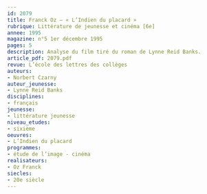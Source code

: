 ```yaml
---
id: 2079
title: Franck Oz – « L’Indien du placard » 
rubrique: Littérature de jeunesse et cinéma [6e]
annee: 1995
magazine: n°5 1er décembre 1995
pages: 5
description: Analyse du film tiré du roman de Lynne Reid Banks.
article_pdf: 2079.pdf
revue: L’école des lettres des collèges
auteurs:
- Norbert Czarny
auteur_jeunesse:
- Lynne Reid Banks
disciplines:
- français
jeunesse:
- littérature jeunesse
niveau_etudes:
- sixième
oeuvres:
- L’Indien du placard
programmes:
- étude de l’image - cinéma
realisateurs:
- Oz Franck
siecles:
- 20e siècle
---
```

